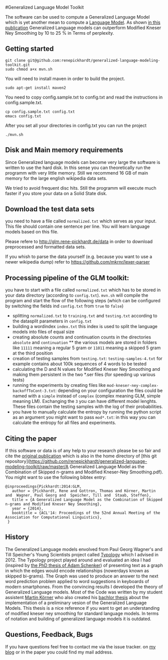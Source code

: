 #Generalized Language Model Toolkit

The software can be used to compute a Generalized Language Model which is yet another mean to compute a [Language Model](http://en.wikipedia.org/wiki/Language_model). As shown [in this publication](http://arxiv.org/pdf/1404.3377v1.pdf) Generalized Language models can outperform Modified Kneser Ney Smoothing by 10 to 25 % in Terms of perplexity. 

## Getting started
```
git clone git@github.com:renepickhardt/generalized-language-modeling-toolkit.git
sudo chmod a+x mvn.sh
```
You will need to install maven in order to build the project.
```
sudo apt-get install maven2
```

You need to copy config.sample.txt to config.txt and read the instructions in config.sample.txt.
```
cp config.sample.txt config.txt
emacs config.txt
```

After you set all your directories in config.txt you can run the project
```
./mvn.sh
```

## Disk and Main memory requirements
Since Generalized language models can become very large the software is written to use the hard disk. In this sense you can theoretically run the programm with very little memory. Still we recommend 16 GB of main memory for the large english wikipedia data sets. 

We tried to avoid frequent disc hits. Still the programm will execute much faster if you store your data on a Solid State disk. 

## Download the test data sets
you need to have a file called `normalized.txt` which serves as your input. This file should contain one sentence per line. You will learn language models based on this file. 

Please refere to http://glm.rene-pickhardt.de/data in order to download preprocessed and formatted data sets. 

If you whish to parse the data yourself (e.g. because you want to use a newer wikipedia dump) refer to https://github.com/mkrnr/lexer-parser

## Processing pipeline of the GLM toolkit: 

you have to start with a file called `normalized.txt` which has to be stored in your data directory (according to `config.txt`). `mvn.sh` will compile the program and start the flow of the following steps (which can be configured by switching the fields ind `config.txt` from `true` to `false`)

* splitting `normalized.txt` to `training.txt` and `testing.txt` according to the datasplit parameters in `config.txt`
* building a wordindex `index.txt` this index is used to split the language models into files of equal size
* creating absolute counts and continuation counts in the directories `absolute` and `continuation`
** the various models are stored in folders like `11111` meaning a regular 5 gram or `11011` meaning a skipped 5 gram at the third position
* creation of testing samples from `testing.txt`: `testing-samples-4.txt` for example contains about 100k sequences of 4 words to be tested
* calculating the D and N values for Modified Kneser Ney Smoothing and making them persistent in the two *.ser files (for speeding up various tests)
* running the experiments by creating files like `mod-kneser-ney-complex-backoffToCont-3.txt`: depending on your configuration the files could be named with a `simple` instead of `complex` (complex meaning GLM, simple meaning LM). Exchanging the `3` you can have different model lenghts. These files contain the testing samples with the log of their probabilities.
* you have to manually calculate the entropy by running the python script as an argument you might want to pass `mod*.txt`: in this way you can calculate the entropy for all files and experiments.

## Citing the paper
If this software or data is of any help to your research please be so fair and cite the [original publication](http://arxiv.org/pdf/1404.3377v1.pdf) which is also in the home directory of [this git repository](https://github.com/renepickhardt/generalized-language-modeling-toolkit/raw/master/A Generalized Language Model as the Combination of Skipped n-grams and Modified Kneser-Ney Smoothing.pdf).
You might want to use the following bibtex entry:
```
@inproceedings{Pickhardt:2014:GLM, 
   author = {Pickhardt, Rene and Gottron, Thomas and Körner, Martin and  Wagner, Paul Georg and  Speicher, Till and  Staab, Steffen}, 
   title = {A Generalized Language Model as the Combination of Skipped n-grams and Modified Kneser Ney Smoothing}, 
   year = {2014}, 
   booktitle = {ACL'14: Proceedings of the 52nd Annual Meeting of the Association for Computational Linguistics}, 
 } 
```

## History
The Generalized Language models envolved from Paul Georg Wagner's and Till Speicher's Young Scientists project called [Typology](http://www.typology.de) which I advised in 2012.
The Typology project played around and evaluated an idea I had (inspired by [the PhD thesis of Adam Schenker](http://scholarcommons.usf.edu/cgi/viewcontent.cgi?article=2466&context=etd)) of presenting text as a graph in which the edges would encode relationships (nowerdays known as skipped bi-grams). The Graph was used to produce an answer to the next word prediction problem applied to word suggestions in keyboards of modern smartphones.
From the convincing results I developed the theory of Generalized Language models. 
Most of the Code was written by my student assistent [Martin Körner](http://mkoerner.de/) who also created his [bachlor thesis](https://github.com/renepickhardt/generalized-language-modeling-toolkit/raw/master/bachelor-thesis-martin-koerner.pdf) about the implementation of a preliminary vesion of the Generalized Language Models. This thesis is a nice reference if you want to get an understanding of modified kneser ney smoothing for standard language models. In terms of notation and building of generalized language models it is outdated.

## Questions, Feedback, Bugs
If you have questions feel free to contact me via the issue tracker. on [my blog](http://www.rene-pickhardt.de) or in the paper you could find my mail address.
